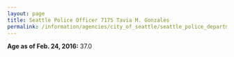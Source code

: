 ```yaml
---
layout: page
title: Seattle Police Officer 7175 Tavia M. Gonzales
permalink: /information/agencies/city_of_seattle/seattle_police_department/copbook/7175/
---
```


**Age as of Feb. 24, 2016:** 37.0
